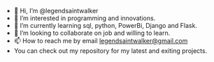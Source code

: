 - 👋 Hi, I’m @legendsaintwalker
- 👀 I’m interested in programming and innovations. 
- 🌱 I’m currently learning sql, python, PowerBi, Django and Flask.
- 💞️ I’m looking to collaborate on job and willing to learn.
- 📫 How to reach me by email legendsaintwalker@gmail.com
- You can check out my repository for my latest and exiting projects.

<!---
legendsaintwalker/legendsaintwalker is a ✨ special ✨ repository because its `README.md` (this file) appears on your GitHub profile.
You can click the Preview link to take a look at your changes.
--->
